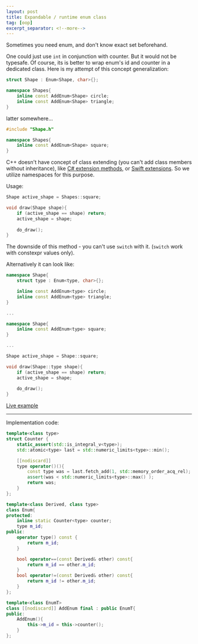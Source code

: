 ```yaml
---
layout: post
title: Expandable / runtime enum class
tag: [oop]
excerpt_separator: <!--more-->
---
```


Sometimes you need enum, and don't know exact set beforehand. 

One could just use `int` in conjunction with counter. But it would not be typesafe. Of course, its is better to wrap enum's id and counter in a dedicated class. Here is my attempt of this concept generalization:

```c++
struct Shape : Enum<Shape, char>{};

namespace Shapes{
    inline const AddEnum<Shape> circle;
    inline const AddEnum<Shape> triangle;
}
```

latter somewhere...

```c++
#include "Shape.h"

namespace Shapes{
    inline const AddEnum<Shape> square;
}
```

 <!--more-->
 
C++ doesn't have concept of class extending (you can't add class members without inheritance), like [C# extension methods](https://docs.microsoft.com/en-us/dotnet/csharp/programming-guide/classes-and-structs/extension-methods), or [Swift extensions](https://developer.apple.com/library/content/documentation/Swift/Conceptual/Swift_Programming_Language/Extensions.html). So we utilize namespaces for this purpose.

Usage:

```c++
Shape active_shape = Shapes::square;

void draw(Shape shape){
    if (active_shape == shape) return;
    active_shape = shape;
    
    do_draw();
}
```

The downside of this method - you can't use `switch` with it. (`switch` work with constexpr values only).

Alternatively it can look like:

```c++
namespace Shape{
    struct type : Enum<type, char>{};

    inline const AddEnum<type> circle;
    inline const AddEnum<type> triangle;
}

...

namespace Shape{
    inline const AddEnum<type> square;
}

...

Shape active_shape = Shape::square;

void draw(Shape::type shape){
    if (active_shape == shape) return;
    active_shape = shape;
    
    do_draw();
}
```


[Live example](http://coliru.stacked-crooked.com/a/4c0d17599fde7b5d)

---

Implementation code:

```c++
template<class type>
struct Counter {
    static_assert(std::is_integral_v<type>);
    std::atomic<type> last = std::numeric_limits<type>::min();

    [[nodiscard]]
    type operator()(){
        const type was = last.fetch_add(1, std::memory_order_acq_rel);
        assert(was < std::numeric_limits<type>::max() );
        return was;
    }
};

template<class Derived, class type>
class Enum{
protected:
    inline static Counter<type> counter;
    type m_id;
public:
    operator type() const {
        return m_id;
    }

    bool operator==(const Derived& other) const{
        return m_id == other.m_id;
    }
    bool operator!=(const Derived& other) const{
        return m_id != other.m_id;
    }
};

template<class EnumT>
class [[nodiscard]] AddEnum final : public EnumT{
public:
    AddEnum(){
        this->m_id = this->counter();
    }    
};
```